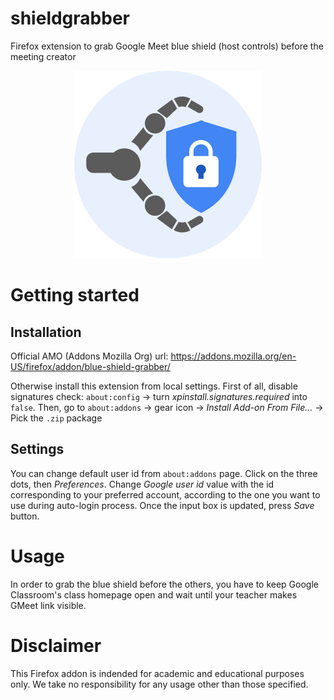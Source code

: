 # shieldgrabber
Firefox extension to grab Google Meet blue shield (host controls) before the meeting creator

<p align="center">
	<img src="logo-300px.png">
</p>

# Getting started
## Installation
Official AMO (Addons Mozilla Org) url: https://addons.mozilla.org/en-US/firefox/addon/blue-shield-grabber/

Otherwise install this extension from local settings. 
First of all, disable signatures check: `about:config` -> turn _xpinstall.signatures.required_ into `false`.
Then, go to `about:addons` -> gear icon -> _Install Add-on From File..._ -> Pick the `.zip` package

## Settings
You can change default user id from `about:addons` page. Click on the three dots, then _Preferences_. Change _Google user id_ value with the id corresponding to your preferred account, according to the one you want to use during auto-login process. Once the input box is updated, press _Save_ button.

# Usage
In order to grab the blue shield before the others, you have to keep Google Classroom's class homepage open and wait until your teacher makes GMeet link visible. 

# Disclaimer
This Firefox addon is indended for academic and educational purposes only. We take no responsibility for any usage other than those specified.
